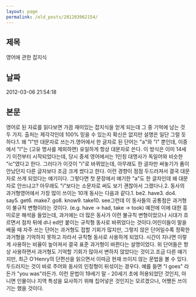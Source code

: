 ```yaml
---
layout: page
permalink: /old_posts/201203062154/
---
```


## 제목
영어에 관한 잡지식

## 날짜
2012-03-06 21:54:18

## 본문
영어로 된 자료를 읽다보면 가끔 재미있는 잡지식을 얻게 되는데 그 중 기억에 남는 것 두 가지. 출처는 제각각인데 100% 믿을 수 있는지 확신은 없지만 설명은 일단 그럴 듯 하다.1. 왜 "I"만 대문자로 쓰는가.영어에서 한 글자로 된 단어는 "a"와 "I" 뿐인데, 이중에서 "I"는 (고유 명사를 제외하면) 유일하게 항상 대문자로 쓴다. 이 방식은 이미 14세기 이전부터 시작되었다는데, 당시 중세 영어에서는 1인칭 대명사가 독일어와 비슷한 "ic"였다고 한다. 그러다가 이것이 "i"로 바뀌었는데, 아무래도 한 글자만 써놓기가 폼이 안났던지 다른 글자보다 조금 크게 썼다고 한다. 이런 경향이 점점 두드러져서 결국 대문자로 쓰게 되었다는 얘기이다. 그렇다면 첫 문장에서 얘기한 "a"도 한 글자인데 왜 대문자로 안쓰냐고? 아무래도 "i"보다는 소문자로 써도 보기 괜찮아서 그랬다나.2. 동사의 과거형영어에서 가장 많이 쓰이는 10개 동사는 다음과 같다.1. be2. have3. do4. say5. get6. make7. go8. know9. take10. see그런데 이 동사들의 공통점은 과거형이 불규칙 변형이라는 것이다. (e.g. have -> had, take -> took) 예전에 이에 대한 흥미로운 해석을 들었는데, 과거에는 더 많은 동사가 이런 불규칙 변형이었으나 시대가 흐르면서 점차 뒤에 d나 ed만 붙이는 규칙형 동사로 바뀌었다는 것이다.어린이들이 말을 배울 때 자주 쓰는 단어는 과거형도 접할 기회가 많지만, 그렇지 않은 단어일수록 정확한 과거형을 기억하지 못하고 자라서 규칙형 동사로 사용하게 되었다. 시간이 지나면 이렇게 사용하는 비율이 높아져서 결국 표준 과거형이 바뀐다는 설명이었다. 위 단어들은 항상 사용하면서 과거형도 기억할 기회가 많아서 변하지 않았다는 것이고.조금 다른 얘기지만, 최근 O'Henry의 단편선을 읽으면서 이따금 현재 쓰이지 않는 문법을 볼 수 있다. 두드러지는 것이 바로 주어와 동사의 인칭형이 뒤섞이는 경우다. 예를 들면 "I goes" 라든가 "you was"라든가. 이런 문법이 19세기 말 - 20세기 초에 허용되었던 것인지, 아니면 인물이나 지역 특성을 묘사하기 위해 집어넣은 것인지는 모르겠으나, 어쨌든 쓰이기는 했을 것이다.